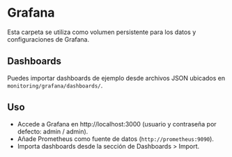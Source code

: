 # Grafana

Esta carpeta se utiliza como volumen persistente para los datos y configuraciones de Grafana.

## Dashboards

Puedes importar dashboards de ejemplo desde archivos JSON ubicados en `monitoring/grafana/dashboards/`.

## Uso

- Accede a Grafana en http://localhost:3000 (usuario y contraseña por defecto: admin / admin).
- Añade Prometheus como fuente de datos (`http://prometheus:9090`).
- Importa dashboards desde la sección de Dashboards > Import. 